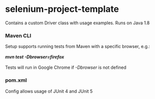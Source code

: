 # selenium-project-template
Contains a custom Driver class with usage examples. Runs on Java 1.8

### Maven CLI
Setup supports running tests from Maven with a specific browser, e.g.:<br/><br/>
***mvn test -Dbrowser=firefox*** <br/><br/>
Tests will run in Google Chrome if _-Dbrowser_ is not defined

### pom.xml
Config allows usage of JUnit 4 and JUnit 5
